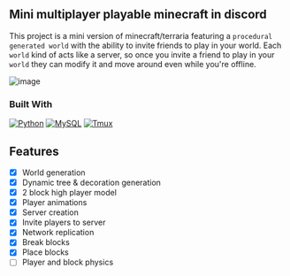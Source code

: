## Mini multiplayer playable minecraft in discord<br>
This project is a mini version of minecraft/terraria featuring a `procedural generated world` with the ability to invite friends to play in your world.
Each `world` kind of acts like a server, so once you invite a friend to play in your `world` they can modify it and move around even while you're offline.

![image](https://user-images.githubusercontent.com/72082960/233780883-53c56b85-ba5f-479e-be31-34c2af6273de.png)

### Built With
[![Python][python]][python-url]
[![MySQL][mysql]][mysql-url]
[![Tmux][tmux]][tmux-url]

## Features
- [x] World generation
- [X] Dynamic tree & decoration generation
- [x] 2 block high player model
- [x] Player animations
- [x] Server creation
- [x] Invite players to server
- [x] Network replication
- [x] Break blocks
- [x] Place blocks
- [ ] Player and block physics

<!-- MARKDOWN LINKS & IMAGES -->
[python]: https://img.shields.io/badge/Python-3776AB?style=for-the-badge&logo=python&logoColor=white
[mysql]: https://img.shields.io/badge/MySQL-00000F?style=for-the-badge&logo=mysql&logoColor=white
[tmux]: https://img.shields.io/badge/tmux-1BB91F?style=for-the-badge&logo=tmux&logoColor=white
[tmux-url]: https://github.com/tmux/tmux/wiki
[mysql-url]: https://www.mysql.com/
[python-url]: https://www.python.org/
